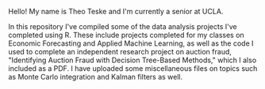 Hello! My name is Theo Teske and I'm currently a senior at UCLA.

In this repository I've compiled some of the data analysis projects I've completed using R. These include projects completed for my classes on Economic Forecasting and Applied Machine Learning, as well as the code I used to complete an independent research project on auction fraud, "Identifying Auction Fraud with Decision Tree-Based Methods," which I also included as a PDF. I have uploaded some miscellaneous files on topics such as Monte Carlo integration and Kalman filters as well.
